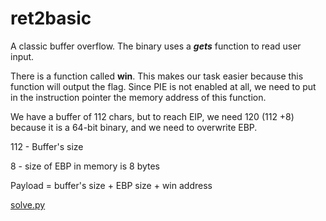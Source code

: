 # ret2basic

A classic buffer overflow. The binary uses a **_gets_** function to read user input.

There is a function called **win**. This makes our task easier because this function will output the flag.
Since PIE is not enabled at all, we need to put in the instruction pointer the memory address of this function.

We have a buffer of 112 chars, but to reach EIP, we need 120 (112 +8) because it is a 64-bit binary, and we need to overwrite EBP.

112 - Buffer's size

8 - size of EBP in memory is 8 bytes

Payload = buffer's size + EBP size + win address

[solve.py](https://github.com/s4nkx0k/CTFs/blob/main/NahamCon%20CTF%202021/pwn/ret2basic/solve.py)
